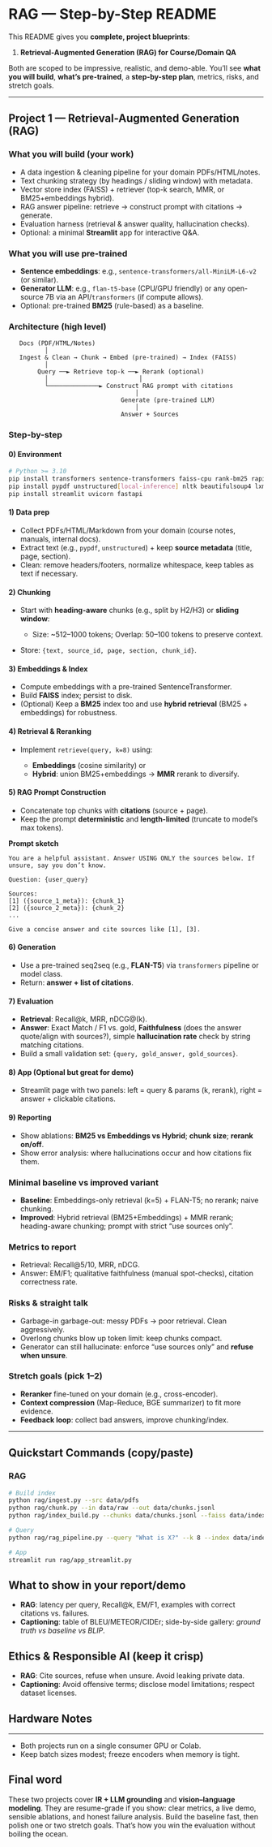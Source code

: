 # RAG — Step-by-Step README

This README gives you **complete, project blueprints**:

1. **Retrieval-Augmented Generation (RAG) for Course/Domain QA**

Both are scoped to be impressive, realistic, and demo-able. You’ll see **what you will build**, **what’s pre-trained**, a **step-by-step plan**, metrics, risks, and stretch goals.

---

## Project 1 — Retrieval-Augmented Generation (RAG)

### What you will build (your work)

* A data ingestion & cleaning pipeline for your domain PDFs/HTML/notes.
* Text chunking strategy (by headings / sliding window) with metadata.
* Vector store index (FAISS) + retriever (top-k search, MMR, or BM25+embeddings hybrid).
* RAG answer pipeline: retrieve → construct prompt with citations → generate.
* Evaluation harness (retrieval & answer quality, hallucination checks).
* Optional: a minimal **Streamlit** app for interactive Q\&A.

### What you will use pre-trained

* **Sentence embeddings**: e.g., `sentence-transformers/all-MiniLM-L6-v2` (or similar).
* **Generator LLM**: e.g., `flan-t5-base` (CPU/GPU friendly) or any open-source 7B via an API/`transformers` (if compute allows).
* Optional: pre-trained **BM25** (rule-based) as a baseline.

### Architecture (high level)

```
   Docs (PDF/HTML/Notes)
          │
   Ingest & Clean → Chunk → Embed (pre-trained) → Index (FAISS)
          │
        Query ──► Retrieve top-k ──► Rerank (optional)
          │                         │
          └──────────────► Construct RAG prompt with citations
                                   │
                               Generate (pre-trained LLM)
                                   │
                               Answer + Sources
```

### Step-by-step

#### 0) Environment

```bash
# Python >= 3.10
pip install transformers sentence-transformers faiss-cpu rank-bm25 rapidfuzz
pip install pypdf unstructured[local-inference] nltk beautifulsoup4 lxml
pip install streamlit uvicorn fastapi
```

#### 1) Data prep

* Collect PDFs/HTML/Markdown from your domain (course notes, manuals, internal docs).
* Extract text (e.g., `pypdf`, `unstructured`) + keep **source metadata** (title, page, section).
* Clean: remove headers/footers, normalize whitespace, keep tables as text if necessary.

#### 2) Chunking

* Start with **heading-aware** chunks (e.g., split by H2/H3) or **sliding window**:

  * Size: \~512–1000 tokens; Overlap: 50–100 tokens to preserve context.
* Store: `{text, source_id, page, section, chunk_id}`.

#### 3) Embeddings & Index

* Compute embeddings with a pre-trained SentenceTransformer.
* Build **FAISS** index; persist to disk.
* (Optional) Keep a **BM25** index too and use **hybrid retrieval** (BM25 + embeddings) for robustness.

#### 4) Retrieval & Reranking

* Implement `retrieve(query, k=8)` using:

  * **Embeddings** (cosine similarity) or
  * **Hybrid**: union BM25+embeddings → **MMR** rerank to diversify.

#### 5) RAG Prompt Construction

* Concatenate top chunks with **citations** (source + page).
* Keep the prompt **deterministic** and **length-limited** (truncate to model’s max tokens).

**Prompt sketch**

```
You are a helpful assistant. Answer USING ONLY the sources below. If unsure, say you don’t know.

Question: {user_query}

Sources:
[1] ({source_1_meta}): {chunk_1}
[2] ({source_2_meta}): {chunk_2}
...

Give a concise answer and cite sources like [1], [3].
```

#### 6) Generation

* Use a pre-trained seq2seq (e.g., **FLAN-T5**) via `transformers` pipeline or model class.
* Return: **answer + list of citations**.

#### 7) Evaluation

* **Retrieval**: Recall\@k, MRR, nDCG@(k).
* **Answer**: Exact Match / F1 vs. gold, **Faithfulness** (does the answer quote/align with sources?), simple **hallucination rate** check by string matching citations.
* Build a small validation set: `{query, gold_answer, gold_sources}`.

#### 8) App (Optional but great for demo)

* Streamlit page with two panels: left = query & params (k, rerank), right = answer + clickable citations.

#### 9) Reporting

* Show ablations: **BM25 vs Embeddings vs Hybrid**; **chunk size**; **rerank on/off**.
* Show error analysis: where hallucinations occur and how citations fix them.

### Minimal baseline vs improved variant

* **Baseline**: Embeddings-only retrieval (k=5) + FLAN-T5; no rerank; naive chunking.
* **Improved**: Hybrid retrieval (BM25+Embeddings) + MMR rerank; heading-aware chunking; prompt with strict “use sources only”.

### Metrics to report

* Retrieval: Recall\@5/10, MRR, nDCG.
* Answer: EM/F1; qualitative faithfulness (manual spot-checks), citation correctness rate.

### Risks & straight talk

* Garbage-in garbage-out: messy PDFs → poor retrieval. Clean aggressively.
* Overlong chunks blow up token limit: keep chunks compact.
* Generator can still hallucinate: enforce “use sources only” and **refuse when unsure**.

### Stretch goals (pick 1–2)

* **Reranker** fine-tuned on your domain (e.g., cross-encoder).
* **Context compression** (Map-Reduce, BGE summarizer) to fit more evidence.
* **Feedback loop**: collect bad answers, improve chunking/index.

---



## Quickstart Commands (copy/paste)

### RAG

```bash
# Build index
python rag/ingest.py --src data/pdfs
python rag/chunk.py --in data/raw --out data/chunks.jsonl
python rag/index_build.py --chunks data/chunks.jsonl --faiss data/index.faiss

# Query
python rag/rag_pipeline.py --query "What is X?" --k 8 --index data/index.faiss

# App
streamlit run rag/app_streamlit.py
```


## What to show in your report/demo

* **RAG**: latency per query, Recall\@k, EM/F1, examples with correct citations vs. failures.
* **Captioning**: table of BLEU/METEOR/CIDEr; side-by-side gallery: *ground truth vs baseline vs BLIP*.

## Ethics & Responsible AI (keep it crisp)

* **RAG**: Cite sources, refuse when unsure. Avoid leaking private data.
* **Captioning**: Avoid offensive terms; disclose model limitations; respect dataset licenses.

## Hardware Notes
****
* Both projects run on a single consumer GPU or Colab.
* Keep batch sizes modest; freeze encoders when memory is tight.

## Final word

These two projects cover **IR + LLM grounding** and **vision–language modeling**. They are resume-grade if you show: clear metrics, a live demo, sensible ablations, and honest failure analysis. Build the baseline fast, then polish one or two stretch goals. That’s how you win the evaluation without boiling the ocean.

